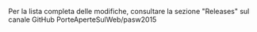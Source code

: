 Per la lista completa delle modifiche, consultare la sezione "Releases" sul canale GitHub PorteAperteSulWeb/pasw2015
